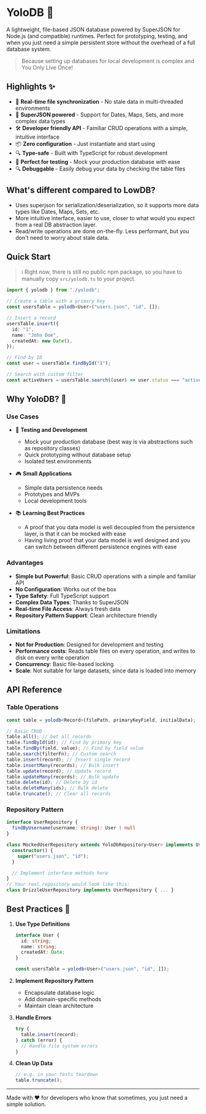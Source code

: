 # YoloDB 🚀

A lightweight, file-based JSON database powered by SuperJSON for Node.js (and
compatible) runtimes. Perfect for prototyping, testing, and when you just need a
simple persistent store without the overhead of a full database system.

> Because setting up databases for local development is complex and You Only
> Live Once!

## Highlights ✨

- 🔄 **Real-time file synchronization** - No stale data in multi-threaded
  environments
- 🎯 **SuperJSON powered** - Support for Dates, Maps, Sets, and more complex
  data types
- 🛠️ **Developer friendly API** - Familiar CRUD operations with a simple,
  intuitive interface
- 📦 **Zero configuration** - Just instantiate and start using
- 🔍 **Type-safe** - Built with TypeScript for robust development
- 🧪 **Perfect for testing** - Mock your production database with ease
- 🔍 **Debuggable** - Easily debug your data by checking the table files


## What's different compared to LowDB?
- Uses superjson for serialization/deserialization, so it supports more data types like Dates, Maps, Sets, etc.
- More intuitive interface, easier to use, closer to what would you expect from a real DB abstraction layer.
- Read/write operations are done on-the-fly. Less performant, but you don't need to worry about stale data.

## Quick Start

> ℹ️ Right now, there is still no public npm package, so you have to manually
> copy `src/yolodb.ts` to your project.

```typescript
import { yolodb } from "./yolodb";

// Create a table with a primary key
const usersTable = yolodb<User>("users.json", "id", []);

// Insert a record
usersTable.insert({
  id: "1",
  name: "John Doe",
  createdAt: new Date(),
});

// Find by ID
const user = usersTable.findById("1");

// Search with custom filter
const activeUsers = usersTable.search((user) => user.status === "active");
```

## Why YoloDB? 🤔

### Use Cases

- 🧪 **Testing and Development**
  - Mock your production database (best way is via abstractions such as
    repository classes)
  - Quick prototyping without database setup
  - Isolated test environments

- 🎮 **Small Applications**
  - Simple data persistence needs
  - Prototypes and MVPs
  - Local development tools

- 📚 **Learning Best Practices**
  - A proof that you data model is well decoupled from the persistence layer, is
    that it can be mocked with ease
  - Having living proof that your data model is well designed and you can switch
    between different persistence engines with ease

### Advantages

- **Simple but Powerful**: Basic CRUD operations with a simple and familiar API
- **No Configuration**: Works out of the box
- **Type Safety**: Full TypeScript support
- **Complex Data Types**: Thanks to SuperJSON
- **Real-time File Access**: Always fresh data
- **Repository Pattern Support**: Clean architecture friendly

### Limitations

- **Not for Production**: Designed for development and testing
- **Performance costs**: Reads table files on every operation, and writes to
  disk on every write operation
- **Concurrency**: Basic file-based locking
- **Scale**: Not suitable for large datasets, since data is loaded into memory

## API Reference

### Table Operations

```typescript
const table = yolodb<Record>(filePath, primaryKeyField, initialData);

// Basic CRUD
table.all(); // Get all records
table.findById(id); // Find by primary key
table.findBy(field, value); // Find by field value
table.search(filterFn); // Custom search
table.insert(record); // Insert single record
table.insertMany(records); // Bulk insert
table.update(record); // Update record
table.updateMany(records); // Bulk update
table.delete(id); // Delete by id
table.deleteMany(ids); // Bulk delete
table.truncate(); // Clear all records
```

### Repository Pattern

```typescript
interface UserRepository {
  findByUsername(username: string): User | null
}

class MockedUserRepository extends YoloDbRepository<User> implements UserRepository {
  constructor() {
    super("users.json", "id");
  }

  // Implement interface methods here
}
// Your real repository would look like this: 
class DrizzleUserRepository implements UserRepository { ... }
```

## Best Practices 🌟

1. **Use Type Definitions**
   ```typescript
   interface User {
     id: string;
     name: string;
     createdAt: Date;
   }

   const usersTable = yolodb<User>("users.json", "id", []);
   ```

2. **Implement Repository Pattern**
   - Encapsulate database logic
   - Add domain-specific methods
   - Maintain clean architecture

3. **Handle Errors**
   ```typescript
   try {
     table.insert(record);
   } catch (error) {
     // Handle file system errors
   }
   ```

4. **Clean Up Data**
   ```typescript
   // e.g. in your tests teardown
   table.truncate();
   ```

---

Made with ❤️ for developers who know that sometimes, you just need a simple
solution.
